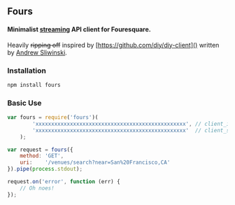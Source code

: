 ## Fours
#### Minimalist [streaming](http://nodejs.org/api/stream.html) API client for Fouresquare.

Heavily ~~ripping off~~ inspired by [https://github.com/diy/diy-client]() written by [Andrew Sliwinski](https://github.com/thisandagain).

### Installation
```bash
npm install fours
```

### Basic Use
```javascript
var fours = require('fours')(
        'xxxxxxxxxxxxxxxxxxxxxxxxxxxxxxxxxxxxxxxxxxxxxxxx', // client_id
        'xxxxxxxxxxxxxxxxxxxxxxxxxxxxxxxxxxxxxxxxxxxxxxxx'  // client_secret shhhh
    );

var request = fours({
    method: 'GET',
    uri:    '/venues/search?near=San%20Francisco,CA'
}).pipe(process.stdout);

request.on('error', function (err) {
    // Oh noes! 
});

```
